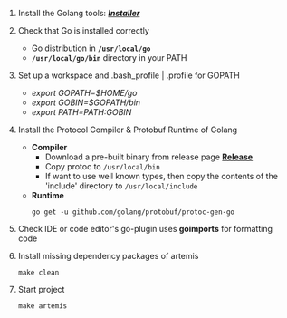 1. Install the Golang tools: [***Installer***](https://golang.org/dl/)

2. Check that Go is installed correctly
    - Go distribution in **`/usr/local/go`**
    - **`/usr/local/go/bin`** directory in your PATH

3. Set up a workspace and .bash_profile | .profile for GOPATH
    - *export GOPATH=$HOME/go*
    - *export GOBIN=$GOPATH/bin*
    - *export PATH=$PATH:$GOBIN*

4.  Install the Protocol Compiler & Protobuf Runtime of Golang
    - **Compiler**
      - Download a pre-built binary from release page [**Release**](https://github.com/protocolbuffers/protobuf/releases)
      - Copy protoc to `/usr/local/bin`
      - If want to use well known types, then copy the contents of the 'include' directory to `/usr/local/include`
    - **Runtime**
      ```
      go get -u github.com/golang/protobuf/protoc-gen-go
      ```
5. Check IDE or code editor's go-plugin uses **goimports** for formatting code

6. Install missing dependency packages of artemis
   ```
   make clean
   ```

7. Start project
   ```
   make artemis
   ```
